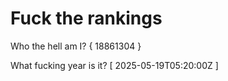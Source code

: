 # Fuck the rankings

Who the hell am I?
{ 18861304 }

What fucking year is it?
[ 2025-05-19T05:20:00Z ]
